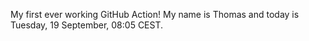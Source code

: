 My first ever working GitHub Action!
My name is Thomas and today is Tuesday, 19 September, 08:05 CEST. 
